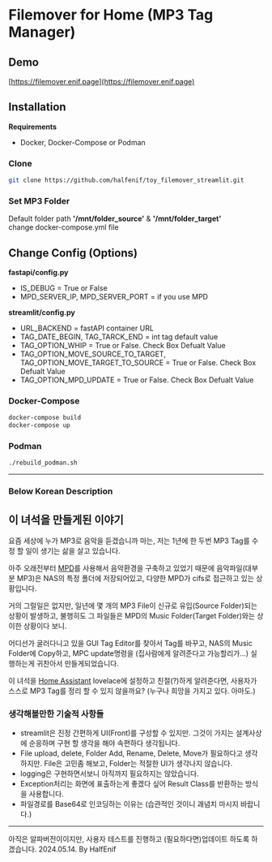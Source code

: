 # Filemover for Home (MP3 Tag Manager)

## Demo
[https://filemover.enif.page](https://filemover.enif.page)

## Installation
**Requirements**
- Docker, Docker-Compose or Podman

### Clone
```bash
git clone https://github.com/halfenif/toy_filemover_streamlit.git
```

### Set MP3 Folder
Default folder path **'/mnt/folder_source'** & **'/mnt/folder_target'**   
change docker-compose.yml file

## Change Config (Options)
**fastapi/config.py**
- IS_DEBUG = True or False
- MPD_SERVER_IP, MPD_SERVER_PORT = if you use MPD

**streamlit/config.py**
- URL_BACKEND = fastAPI container URL
- TAG_DATE_BEGIN, TAG_TARCK_END = int tag default value
- TAG_OPTION_WHIP = True or False. Check Box Defualt Value
- TAG_OPTION_MOVE_SOURCE_TO_TARGET, TAG_OPTION_MOVE_TARGET_TO_SOURCE = True or False. Check Box Defualt Value
- TAG_OPTION_MPD_UPDATE = True or False. Check Box Defualt Value


### Docker-Compose
```bash
docker-compose build
docker-compose up
```

### Podman
```bash
./rebuild_podman.sh
```

---
### Below Korean Description
## 이 녀석을 만들게된 이야기

요즘 세상에 누가 MP3로 음악을 듣겠습니까 마는, 저는 1년에 한 두번 MP3 Tag를 수정 할 일이 생기는 삶을 살고 있습니다.

아주 오래전부터 [MPD](https://www.musicpd.org/)를 사용해서 음악환경을 구축하고 있었기 때문에 음악파일(대부분 MP3)은 NAS의 특정 폴더에 저장되어있고, 다양한 MPD가 cifs로 접근하고 있는 상황입니다.

거의 그럴일은 없지만, 일년에 몇 개의 MP3 File이 신규로 유입(Source Folder)되는 상황이 발생하고, 불행히도 그 파일들은 MPD의 Music Folder(Target Folder)와는 상이한 상황이다 보니.

어디선가 굴러다니고 있을 GUI Tag Editor를 찾아서 Tag를 바꾸고, NAS의 Music Folder에 Copy하고, MPC update명령을 (집사람에게 알려준다고 가능할리가...) 실행하는게 귀찬아서 만들게되었습니다.

이 녀석을 [Home Assistant](https://www.home-assistant.io/) lovelace에 설정하고 친절(?)하게 알려준다면, 사용자가 스스로 MP3 Tag를 정리 할 수 있지 않을까요? (누구나 희망을 가지고 있다. 아마도.)

### 생각해볼만한 기술적 사항들
- streamlit은 진정 간편하게 UI(Front)를 구성할 수 있지만. 그것이 가지는 설계사상에 순응하며 구현 할 생각을 해야 속편하다 생각됩니다.
- File upload, delete, Folder Add, Rename, Delete, Move가 필요하다고 생각하지만. File은 고민좀 해보고, Folder는 적절한 UI가 생각나지 않습니다.
- logging은 구현하면서보니 아직까지 필요하지는 않았습니다.
- Exception처리는 화면에 표출하는게 좋겠다 싶어 Result Class를 반환하는 방식을 사용합니다.
- 파일경로를 Base64로 인코딩하는 이유는 (습관적인 것이니 괘념치 마시지 바랍니다.)

---
아직은 알파버전이이지만, 사용자 테스트를 진행하고 (필요하다면)업데이트 하도록 하겠습니다.
2024.05.14. By HalfEnif